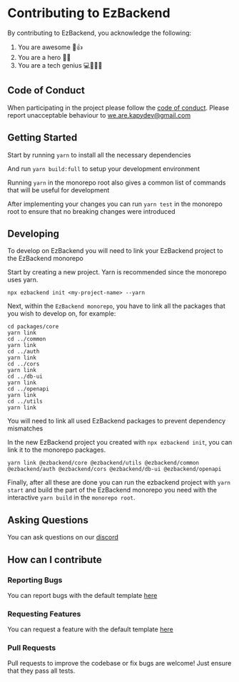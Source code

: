 # Contributing to EzBackend

By contributing to EzBackend, you acknowledge the following:

1. You are awesome 🎉👍
2. You are a hero 💖🦸
3. You are a tech genius 💻👨🏽‍💻

## Code of Conduct

When participating in the project please follow the [code of conduct](./CODE_OF_CONDUCT.md). Please report unacceptable behaviour to we.are.kapydev@gmail.com

## Getting Started

Start by running `yarn` to install all the necessary dependencies

And run `yarn build:full` to setup your development environment

Running `yarn` in the monorepo root also gives a common list of commands that will be useful for development

After implementing your changes you can run `yarn test` in the monorepo root to ensure that no breaking changes were introduced

## Developing

To develop on EzBackend you will need to link your EzBackend project to the EzBackend monorepo

Start by creating a new project. Yarn is recommended since the monorepo uses yarn.

```
npx ezbackend init <my-project-name> --yarn
```

Next, within the `EzBackend monorepo`, you have to link all the packages that you wish to develop on, for example:

```
cd packages/core
yarn link
cd ../common
yarn link
cd ../auth
yarn link
cd ../cors
yarn link
cd ../db-ui
yarn link
cd ../openapi
yarn link
cd ../utils
yarn link
```

You will need to link all used EzBackend packages to prevent dependency mismatches

In the new EzBackend project you created with `npx ezbackend init`, you can link it to the monorepo packages.

```
yarn link @ezbackend/core @ezbackend/utils @ezbackend/common @ezbackend/auth @ezbackend/cors @ezbackend/db-ui @ezbackend/openapi
```

Finally, after all these are done you can run the ezbackend project with `yarn start` and build the part of the EzBackend monorepo you need with the interactive `yarn build` in the `monorepo root`.

## Asking Questions

You can ask questions on our [discord](https://discord.gg/S4gTjYjkuG)

## How can I contribute

### Reporting Bugs

You can report bugs with the default template [here](https://github.com/kapydev/ezbackend/issues/new?assignees=&labels=&template=bug_report.md&title=)

### Requesting Features

You can request a feature with the default template [here](https://github.com/kapydev/ezbackend/issues/new?assignees=&labels=&template=feature_request.md&title=)

### Pull Requests

Pull requests to improve the codebase or fix bugs are welcome! Just ensure that they pass all tests.
